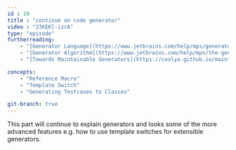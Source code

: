 ```yaml
---
id : 10
title : "continue on code generator"
video : "23KEKl-izrA"
type: "episode"
furtherreading:
    - "[Generator Language](https://www.jetbrains.com/help/mps/generator-language.html)"
    - "[Generator Algorithm](https://www.jetbrains.com/help/mps/the-generator-algorithm.html)"
    - "[Towards Maintainable Generators](https://coolya.github.io/maintainable-generators/)"

concepts:
    - "Reference Macro"
    - "Template Switch"
    - "Generating Testcases to Classes"

git-branch: true
---
```


This part will continue to explain generators and looks some of the more advanced features e.g. how to use template 
switches for extensible generators. 
